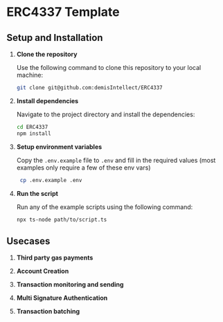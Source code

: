 # ERC4337 Template

## Setup and Installation

1. **Clone the repository**

   Use the following command to clone this repository to your local machine:

   ```bash
   git clone git@github.com:demisIntellect/ERC4337
   ```

2. **Install dependencies**

   Navigate to the project directory and install the dependencies:

   ```bash
   cd ERC4337
   npm install
   ```

3. **Setup environment variables**

   Copy the `.env.example` file to `.env` and fill in the required values (most examples only require a few of these env vars)

   ```bash
    cp .env.example .env
    ```

4. **Run the script**

   Run any of the example scripts using the following command:

   ```bash
   npx ts-node path/to/script.ts
   ```


## Usecases

1. **Third party gas payments**

2. **Account Creation**

3. **Transaction monitoring and sending**

4. **Multi Signature Authentication**

5. **Transaction batching**

